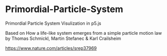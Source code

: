 # Primordial-Particle-System

Primordial Particle System Visulization in p5.js

Based on How a life-like system emerges from a simple particle motion law by Thomas Schmickl, Martin Stefanec & Karl Crailsheim

https://www.nature.com/articles/srep37969
